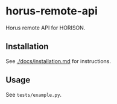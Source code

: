 # horus-remote-api

Horus remote API for HORISON.


## Installation

See [./docs/installation.md](./docs/installation.md) for instructions.


## Usage

See `tests/example.py`.
